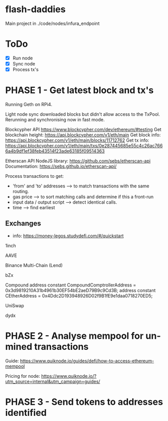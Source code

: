 # flash-daddies

Main project in ./code/nodes/infura_endpoint

# ToDo

- [x] Run node
- [x] Sync node
- [x] Process tx's

# PHASE 1 - Get latest block and tx's

Running Geth on RPi4.

Light node sync downloaded blocks but didn't allow access to the TxPool. Rerunning and synchronising now in fast mode.

Blockcypher API https://www.blockcypher.com/dev/ethereum/#testing
Get blockchain height: https://api.blockcypher.com/v1/eth/main
Get block info: https://api.blockcypher.com/v1/eth/main/blocks/11712762
Get tx info: https://api.blockcypher.com/v1/eth/main/txs/0e287445685e55c4c26ac7666a4b9df1ef38feb43514f23ade63185f09514363

Etherscan API NodeJS library: https://github.com/sebs/etherscan-api
Documentation: https://sebs.github.io/etherscan-api/

Process transactions to get:

- 'from' and 'to' addresses --> to match transactions with the same routing.
- gas price --> to sort matching calls and determine if this a front-run
- input data / output script --> detect identical calls.
- time --> find earliest

## Exchanges

- info: https://money-legos.studydefi.com/#/quickstart

1inch

AAVE

Binance
Multi-Chain (Lend)

bZx

Compound
address constant CompoundComptrollerAddress =
0x3d9819210A31b4961b30EF54bE2aeD79B9c9Cd3B;
address constant CEtherAddress = 0x4Ddc2D193948926D02f9B1fE9e1daa0718270ED5;

UniSwap

dydx

# PHASE 2 - Analyse mempool for un-mined transactions

Guide: https://www.quiknode.io/guides/defi/how-to-access-ethereum-mempool

Pricing for node: https://www.quiknode.io/?utm_source=internal&utm_campaign=guides/

# PHASE 3 - Send tokens to addresses identified
